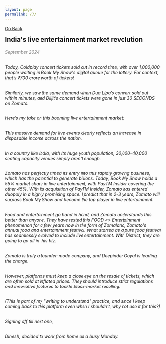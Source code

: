 ```yaml
---
layout: page
permalink: /7/
---
```

[Go Back](/blog/)
<h2 style="margin: 0;"> India's live entertainment market revolution</h2><dr>
<h6 style="color: #7D7D7D;" >September 2024<h6>
Today, Coldplay concert tickets sold out in record time, with over 1,000,000 people waiting in Book My Show's digital queue for the lottery. For context, that’s ₹700 crore worth of tickets!<br><br>

Similarly, we saw the same demand when Dua Lipa’s concert sold out within minutes, and Diljit’s concert tickets were gone in just 30 SECONDS on Zomato.<br><br>

Here’s my take on this booming live entertainment market:<br><br>

This massive demand for live events clearly reflects an increase in disposable income across the nation.<br><br>

In a country like India, with its huge youth population, 30,000–40,000 seating capacity venues simply aren't enough.<br><br>

Zomato has perfectly timed its entry into this rapidly growing business, which has the potential to generate billions. Today, Book My Show holds a 55% market share in live entertainment, with PayTM Insider covering the other 45%. With its acquisition of PayTM Insider, Zomato has entered duopoly in a highly promising space. I predict that in 2-3 years, Zomato will surpass Book My Show and become the top player in live entertainment.<br><br>

Food and entertainment go hand in hand, and Zomato understands this better than anyone. They have tested this FOOD <> Entertainment phenomenon for a few years now in the form of Zomaland, Zomato's annual food and entertainment festival. What started as a pure food festival has seamlessly evolved to include live entertainment. With District, they are going to go all in this biz.<br><br>

Zomato is truly a founder-mode company, and Deepinder Goyal is leading the charge.<br><br>

However, platforms must keep a close eye on the resale of tickets, which are often sold at inflated prices. They should introduce strict regulations and innovative features to tackle black-market reselling.<br><br>

(This is part of my "writing to understand" practice, and since I keep coming back to this platform even when I shouldn't, why not use it for this?)<br><br>

Signing off till next one,<br><br>

Dinesh, decided to work from home on a busy Monday.

